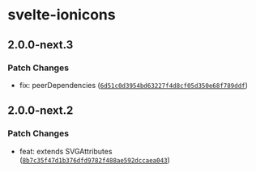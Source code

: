 # svelte-ionicons

## 2.0.0-next.3

### Patch Changes

- fix: peerDependencies ([`6d51c0d3954bd63227f4d8cf05d350e68f789ddf`](https://github.com/shinokada/svelte-ionicons/commit/6d51c0d3954bd63227f4d8cf05d350e68f789ddf))

## 2.0.0-next.2

### Patch Changes

- feat: extends SVGAttributes<SVGElement> ([`8b7c35f47d1b376dfd9782f488ae592dccaea043`](https://github.com/shinokada/svelte-ionicons/commit/8b7c35f47d1b376dfd9782f488ae592dccaea043))
